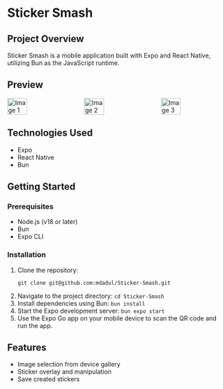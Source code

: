 # Sticker Smash

## Project Overview

Sticker Smash is a mobile application built with Expo and React Native, utilizing Bun as the JavaScript runtime. 

## Preview
<div style="display: flex; justify-content: space-between;">
  <img src="https://github.com/user-attachments/assets/0540e057-402d-4a0a-8c34-74a29ca7df49" width="30%" alt="Image 1">
  <img src="https://github.com/user-attachments/assets/cc3b15b2-6487-4709-9370-92e908652fd3" width="30%" alt="Image 2">
  <img src="https://github.com/user-attachments/assets/7a7efaba-9df8-44bb-b715-c7d7dbf61108" width="30%" alt="Image 3">
</div>

## Technologies Used

- Expo
- React Native
- Bun

## Getting Started

### Prerequisites

- Node.js (v18 or later)
- Bun
- Expo CLI

### Installation

1. Clone the repository:
    ```
    git clone git@github.com:mdadul/Sticker-Smash.git
    ```
2. Navigate to the project directory: `cd Sticker-Smash`
3. Install dependencies using Bun:
    `bun install`
4. Start the Expo development server:
    `bun expo start`
5. Use the Expo Go app on your mobile device to scan the QR code and run the app.

## Features

- Image selection from device gallery
- Sticker overlay and manipulation
- Save created stickers
